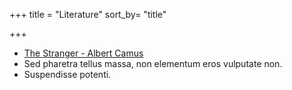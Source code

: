 +++
title = "Literature"
sort_by= "title"

+++

- [The Stranger - Albert Camus](./books/blogs/the-stranger)
- Sed pharetra tellus massa, non elementum eros vulputate non.
- Suspendisse potenti.



